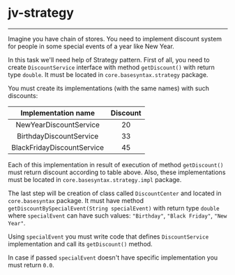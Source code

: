 # jv-strategy

---
Imagine you have сhain of stores. You need to implement discount system for people 
in some special events of a year like New Year.

In this task we'll need help of Strategy pattern.
First of all, you need to create `DiscountService` interface 
with method `getDiscount()` with return type `double`. 
It must be located in `core.basesyntax.strategy` package.

You must create its implementations (with the same names) with such discounts:

| Implementation name |Discount |
| :---: | :---: |
| NewYearDiscountService| 20 |
| BirthdayDiscountService| 33 |
| BlackFridayDiscountService| 45 |

Each of this implementation in result of execution of method 
`getDiscount()` must return discount according to table above.
Also, these implementations must be located in `core.basesyntax.strategy.impl` package.

The last step will be creation of class called `DiscountCenter` 
and located in `core.basesyntax` package. It must have 
method `getDiscountBySpecialEvent(String specialEvent)` with return type `double`
where `specialEvent` can have such values: `"Birthday"`, `"Black Friday"`, `"New Year"`.

Using `specialEvent` you must write code that defines `DiscountService` implementation
and call its `getDiscount()` method.

In case if passed `specialEvent` doesn't have specific implementation
you must return `0.0`.
